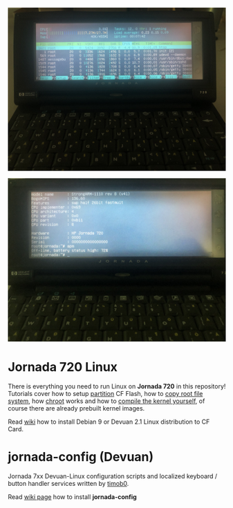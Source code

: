 ![Jornada running Linux](https://raw.githubusercontent.com/e1z0/jornada-linux/master/img/jornada_IMG_9064.jpeg "htop")

![Jornada running Linux 2](https://raw.githubusercontent.com/e1z0/jornada-linux/master/img/jornada_IMG_9068.jpeg "apm")

# Jornada 720 Linux

There is everything you need to run Linux on **Jornada 720** in this repository! Tutorials cover how to setup [partition](../../wiki/partitioning) CF Flash, how to [copy root file system](../../wiki/system-install), how [chroot](../../wiki/chrooting) works and how to [compile the kernel yourself](../../wiki/chrooting#compiling-kernel), of course there are already prebuilt kernel images.

Read [wiki](../../wiki) how to install Debian 9 or Devuan 2.1 Linux distribution to CF Card.

# jornada-config (Devuan)

Jornada 7xx Devuan-Linux configuration scripts and localized keyboard / button handler services written by [timob0](../../../../timob0).

Read [wiki page](../../wiki/chrooting#installing-jornada-config-for-devuan) how to install **jornada-config**

